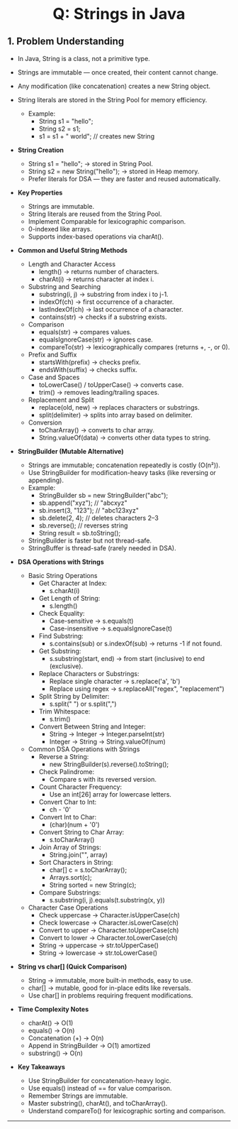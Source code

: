 <!-- #region Strings in Java -->

<h1 style="text-align:center; font-size:2.5em; font-weight:bold;">Q: Strings in Java</h1>

## 1. Problem Understanding

- In Java, String is a class, not a primitive type.
- Strings are immutable — once created, their content cannot change.
- Any modification (like concatenation) creates a new String object.
- String literals are stored in the String Pool for memory efficiency.
  * Example:
    * String s1 = "hello";
    * String s2 = s1;
    * s1 = s1 + " world"; // creates new String

- **String Creation**
    - String s1 = "hello"; → stored in String Pool.
    - String s2 = new String("hello"); → stored in Heap memory.
    - Prefer literals for DSA — they are faster and reused automatically.

- **Key Properties**
    - Strings are immutable.
    - String literals are reused from the String Pool.
    - Implement Comparable for lexicographic comparison.
    - 0-indexed like arrays.
    - Supports index-based operations via charAt().

- **Common and Useful String Methods**
    - Length and Character Access
      * length() → returns number of characters.
      * charAt(i) → returns character at index i.
    - Substring and Searching
      * substring(i, j) → substring from index i to j-1.
      * indexOf(ch) → first occurrence of a character.
      * lastIndexOf(ch) → last occurrence of a character.
      * contains(str) → checks if a substring exists.
    - Comparison
      * equals(str) → compares values.
      * equalsIgnoreCase(str) → ignores case.
      * compareTo(str) → lexicographically compares (returns +, -, or 0).
    - Prefix and Suffix
      * startsWith(prefix) → checks prefix.
      * endsWith(suffix) → checks suffix.
    - Case and Spaces
      * toLowerCase() / toUpperCase() → converts case.
      * trim() → removes leading/trailing spaces.
    - Replacement and Split
      * replace(old, new) → replaces characters or substrings.
      * split(delimiter) → splits into array based on delimiter.
    - Conversion
      * toCharArray() → converts to char array.
      * String.valueOf(data) → converts other data types to string.

- **StringBuilder (Mutable Alternative)**
    - Strings are immutable; concatenation repeatedly is costly (O(n²)).
    - Use StringBuilder for modification-heavy tasks (like reversing or appending).
    - Example:
      * StringBuilder sb = new StringBuilder("abc");
      * sb.append("xyz");     // "abcxyz"
      * sb.insert(3, "123");  // "abc123xyz"
      * sb.delete(2, 4);      // deletes characters 2–3
      * sb.reverse();         // reverses string
      * String result = sb.toString();
    - StringBuilder is faster but not thread-safe.
    - StringBuffer is thread-safe (rarely needed in DSA).

- **DSA Operations with Strings**
    - Basic String Operations
      * Get Character at Index:
         * s.charAt(i)
      * Get Length of String:
        * s.length()
      * Check Equality:
        * Case-sensitive → s.equals(t)
        * Case-insensitive → s.equalsIgnoreCase(t)
      * Find Substring:
        * s.contains(sub) or s.indexOf(sub) → returns -1 if not found.
      * Get Substring:
        * s.substring(start, end) → from start (inclusive) to end (exclusive).
      * Replace Characters or Substrings:
        * Replace single character → s.replace('a', 'b')
        * Replace using regex → s.replaceAll("regex", "replacement")
      * Split String by Delimiter:
        * s.split(" ") or s.split(",")
      * Trim Whitespace:
         * s.trim()
      * Convert Between String and Integer:
         * String → Integer → Integer.parseInt(str)
         * Integer → String → String.valueOf(num)
    - Common DSA Operations with Strings
      * Reverse a String:
        * new StringBuilder(s).reverse().toString();
      * Check Palindrome:
        * Compare s with its reversed version.
      * Count Character Frequency:
        * Use an int[26] array for lowercase letters.
      * Convert Char to Int:
        * ch - '0'
      * Convert Int to Char:
        * (char)(num + '0')
      * Convert String to Char Array:
        * s.toCharArray()
      * Join Array of Strings:
        * String.join("", array)
      * Sort Characters in String:
        * char[] c = s.toCharArray();
        * Arrays.sort(c);
        * String sorted = new String(c);
      * Compare Substrings:
        * s.substring(i, j).equals(t.substring(x, y))
    - Character Case Operations
      * Check uppercase → Character.isUpperCase(ch)
      * Check lowercase → Character.isLowerCase(ch)
      * Convert to upper → Character.toUpperCase(ch)
      * Convert to lower → Character.toLowerCase(ch)
      * String → uppercase → str.toUpperCase()
      * String → lowercase → str.toLowerCase()

- **String vs char[] (Quick Comparison)**
    - String → immutable, more built-in methods, easy to use.
    - char[] → mutable, good for in-place edits like reversals.
    - Use char[] in problems requiring frequent modifications.

- **Time Complexity Notes**
    - charAt() → O(1)
    - equals() → O(n)
    - Concatenation (+) → O(n)
    - Append in StringBuilder → O(1) amortized
    - substring() → O(n)

- **Key Takeaways**
    - Use StringBuilder for concatenation-heavy logic.
    - Use equals() instead of == for value comparison.
    - Remember Strings are immutable.
    - Master substring(), charAt(), and toCharArray().
    - Understand compareTo() for lexicographic sorting and comparison.
---

<!-- #endregion -->
